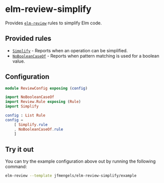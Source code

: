 # elm-review-simplify

Provides [`elm-review`](https://package.elm-lang.org/packages/jfmengels/elm-review/latest/) rules to simplify Elm code.

## Provided rules

- [`Simplify`](https://elm-doc-preview.netlify.app/Simplify?repo=jfmengels%2Felm-review-simplify&version=main) - Reports when an operation can be simplified.
- [`NoBooleanCaseOf`](https://elm-doc-preview.netlify.app/NoBooleanCaseOf?repo=jfmengels%2Felm-review-simplify&version=main) - Reports when pattern matching is used for a boolean value.

## Configuration

```elm
module ReviewConfig exposing (config)

import NoBooleanCaseOf
import Review.Rule exposing (Rule)
import Simplify

config : List Rule
config =
    [ Simplify.rule
    , NoBooleanCaseOf.rule
    ]
```


## Try it out

You can try the example configuration above out by running the following command:

```bash
elm-review --template jfmengels/elm-review-simplify/example
```
